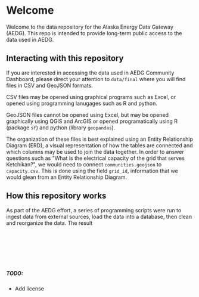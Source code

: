 # Welcome

Welcome to the data repository for the Alaska Energy Data Gateway (AEDG). This repo is intended to provide long-term public access to the data used in AEDG. 

## Interacting with this repository
If you are interested in accessing the data used in AEDG Community Dashboard, please direct your attention to `data/final` where you will find files in CSV and GeoJSON formats. 

CSV files may be opened using graphical programs such as Excel, or opened using programming lanugages such as R and python. 

GeoJSON files cannot be opened using Excel, but may be opened graphically using QGIS and ArcGIS or opened programatically using R (package `sf`) and python (library `geopandas`). 

The organization of these files is best explained using an Entity Relationship Diagram (ERD), a visual representation of how the tables are connected and which columns may be used to join the data together. In order to answer questions such as "What is the electrical capacity of the grid that serves Ketchikan?", we would need to connect `communities.geojson` to `capacity.csv`. This is done using the field `grid_id`, information that we would glean from an Entity Relationship Diagram.

## How this repository works
As part of the AEDG effort, a series of programming scripts were run to ingest data from external sources, load the data into a database, then clean and reorganize the data. The result 



<br>
<br>
<br>
<br>
<br>

##### TODO:
* Add license